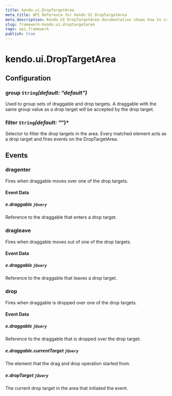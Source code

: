```yaml
---
title: kendo.ui.DropTargetArea
meta_title: API Reference for Kendo UI DropTargetArea
meta_description: Kendo UI DropTargetArea documentation shows how to configure drop targets in the area and learn which events are fired when draggable interacts with one of the drop targets.
slug: framework-kendo.ui.droptargetarea
tags: api,framework
publish: true
---
```


# kendo.ui.DropTargetArea

## Configuration

### group `String`*(default: "default")*

 Used to group sets of draggable and drop targets. A draggable with the same group value as a drop target will be accepted by the drop target.

### filter `String`*(default: "*")*

 Selector to filter the drop targets in the area. Every matched element acts as a drop target and fires events on the DropTargetArea.

## Events

### dragenter

Fires when draggable moves over one of the drop targets.

#### Event Data

##### e.draggable `jQuery`

Reference to the draggable that enters a drop target.

### dragleave

Fires when draggable moves out of one of the drop targets.

#### Event Data

##### e.draggable `jQuery`

Reference to the draggable that leaves a drop target.

### drop

Fires when draggable is dropped over one of the drop targets.

#### Event Data

##### e.draggable `jQuery`

Reference to the draggable that is dropped over the drop target.

##### e.draggable.currentTarget `jQuery`

The element that the drag and drop operation started from.

##### e.dropTarget `jQuery`

The current drop target in the area that initiated the event.
